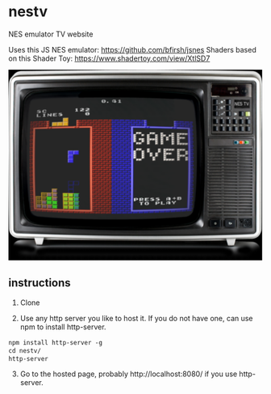# nestv
NES emulator TV website

Uses this JS NES emulator: https://github.com/bfirsh/jsnes
Shaders based on this Shader Toy: https://www.shadertoy.com/view/XtlSD7

![Screen shot](screen-shot.png)

instructions
--

1. Clone

2. Use any http server you like to host it. If you do not have one, can use npm to install http-server.

```
npm install http-server -g
cd nestv/
http-server
```

3. Go to the hosted page, probably http://localhost:8080/ if you use http-server.
